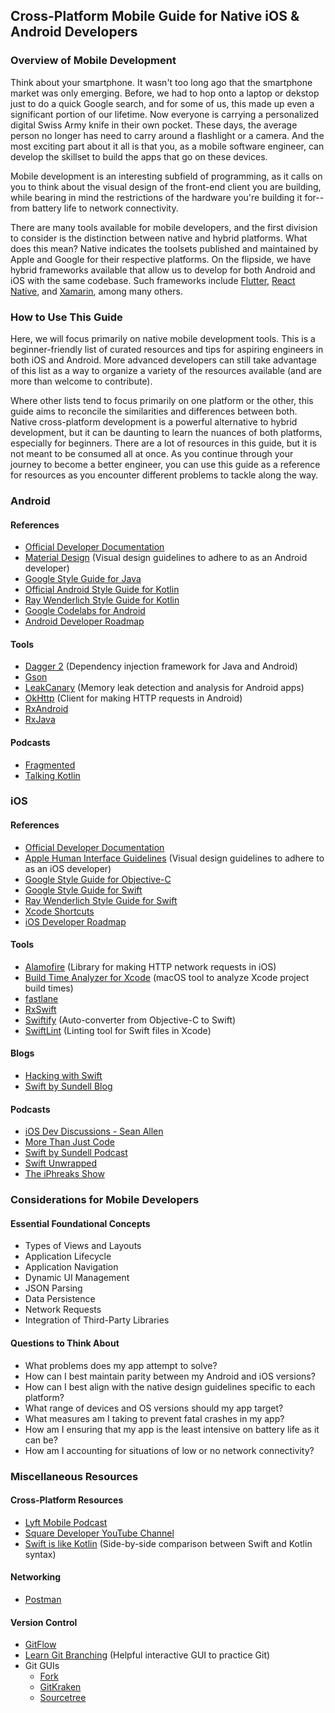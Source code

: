 ## Cross-Platform Mobile Guide for Native iOS & Android Developers

### Overview of Mobile Development
Think about your smartphone. It wasn't too long ago that the smartphone market was only emerging. Before, we had to hop onto a laptop or dekstop just to do a quick Google search, and for some of us, this made up even a significant portion of our lifetime. Now everyone is carrying a personalized digital Swiss Army knife in their own pocket. These days, the average person no longer has need to carry around a flashlight or a camera. And the most exciting part about it all is that you, as a mobile software engineer, can develop the skillset to build the apps that go on these devices.

Mobile development is an interesting subfield of programming, as it calls on you to think about the visual design of the front-end client you are building, while bearing in mind the restrictions of the hardware you're building it for--from battery life to network connectivity.

There are many tools available for mobile developers, and the first division to consider is the distinction between native and hybrid platforms. What does this mean? Native indicates the toolsets published and maintained by Apple and Google for their respective platforms. On the flipside, we have hybrid frameworks available that allow us to develop for both Android and iOS with the same codebase. Such frameworks include [Flutter](https://flutter.dev), [React Native](https://facebook.github.io/react-native/), and [Xamarin](https://dotnet.microsoft.com/apps/xamarin), among many others.

### How to Use This Guide
Here, we will focus primarily on native mobile development tools. This is a beginner-friendly list of curated resources and tips for aspiring engineers in both iOS and Android. More advanced developers can still take advantage of this list as a way to organize a variety of the resources available (and are more than welcome to contribute).

Where other lists tend to focus primarily on one platform or the other, this guide aims to reconcile the similarities and differences between both. Native cross-platform development is a powerful alternative to hybrid development, but it can be daunting to learn the nuances of both platforms, especially for beginners. There are a lot of resources in this guide, but it is not meant to be consumed all at once. As you continue through your journey to become a better engineer, you can use this guide as a reference for resources as you encounter different problems to tackle along the way.

### Android

#### References
* [Official Developer Documentation](https://developer.android.com/docs)
* [Material Design](https://material.io/design/introduction/#principles) (Visual design guidelines to adhere to as an Android developer)
* [Google Style Guide for Java](https://google.github.io/styleguide/javaguide.html)
* [Official Android Style Guide for Kotlin](https://developer.android.com/kotlin/style-guide)
* [Ray Wenderlich Style Guide for Kotlin](https://github.com/raywenderlich/kotlin-style-guide)
* [Google Codelabs for Android](https://codelabs.developers.google.com/?cat=Android)
* [Android Developer Roadmap](https://github.com/mobile-roadmap/android-developer-roadmap)

#### Tools
* [Dagger 2](https://dagger.dev) (Dependency injection framework for Java and Android)
* [Gson](https://github.com/google/gson)
* [LeakCanary](https://square.github.io/leakcanary/) (Memory leak detection and analysis for Android apps)
* [OkHttp](https://square.github.io/okhttp/) (Client for making HTTP requests in Android)
* [RxAndroid](https://github.com/ReactiveX/RxAndroid)
* [RxJava](https://github.com/ReactiveX/RxAndroid)

#### Podcasts
* [Fragmented](https://fragmentedpodcast.com/category/episodes/)
* [Talking Kotlin](https://talkingkotlin.com/posts/)

### iOS

#### References
* [Official Developer Documentation](https://developer.apple.com/documentation/)
* [Apple Human Interface Guidelines](https://developer.apple.com/design/human-interface-guidelines/) (Visual design guidelines to adhere to as an iOS developer)
* [Google Style Guide for Objective-C](http://google.github.io/styleguide/objcguide.html)
* [Google Style Guide for Swift](https://google.github.io/swift/)
* [Ray Wenderlich Style Guide for Swift](https://github.com/raywenderlich/swift-style-guide)
* [Xcode Shortcuts](https://github.com/roblack/xCodeShortcuts)
* [iOS Developer Roadmap](https://github.com/BohdanOrlov/iOS-Developer-Roadmap)

#### Tools
* [Alamofire](https://github.com/Alamofire/Alamofire) (Library for making HTTP network requests in iOS)
* [Build Time Analyzer for Xcode](https://github.com/RobertGummesson/BuildTimeAnalyzer-for-Xcode) (macOS tool to analyze Xcode project build times)
* [fastlane](https://fastlane.tools)
* [RxSwift](https://github.com/ReactiveX/RxSwift)
* [Swiftify](https://swiftify.com) (Auto-converter from Objective-C to Swift)
* [SwiftLint](https://github.com/realm/SwiftLint) (Linting tool for Swift files in Xcode)

#### Blogs
* [Hacking with Swift](https://www.hackingwithswift.com/articles)
* [Swift by Sundell Blog](https://www.swiftbysundell.com/articles/)

#### Podcasts
* [iOS Dev Discussions - Sean Allen](https://podcasts.apple.com/us/podcast/ios-dev-discussions-sean-allen/id1426167395)
* [More Than Just Code](https://mtjc.fireside.fm)
* [Swift by Sundell Podcast](https://www.swiftbysundell.com/podcast/)
* [Swift Unwrapped](https://spec.fm/podcasts/swift-unwrapped)
* [The iPhreaks Show](https://devchat.tv/iphreaks/)

### Considerations for Mobile Developers

#### Essential Foundational Concepts
* Types of Views and Layouts
* Application Lifecycle
* Application Navigation
* Dynamic UI Management
* JSON Parsing
* Data Persistence
* Network Requests
* Integration of Third-Party Libraries

#### Questions to Think About
* What problems does my app attempt to solve?
* How can I best maintain parity between my Android and iOS versions?
* How can I best align with the native design guidelines specific to each platform?
* What range of devices and OS versions should my app target?
* What measures am I taking to prevent fatal crashes in my app?
* How am I ensuring that my app is the least intensive on battery life as it can be?
* How am I accounting for situations of low or no network connectivity?

### Miscellaneous Resources

#### Cross-Platform Resources
* [Lyft Mobile Podcast](https://podcasts.apple.com/us/podcast/lyft-mobile/id1453587931)
* [Square Developer YouTube Channel](https://www.youtube.com/squaredev)
* [Swift is like Kotlin](http://nilhcem.com/swift-is-like-kotlin/) (Side-by-side comparison between Swift and Kotlin syntax)

#### Networking
* [Postman](https://www.getpostman.com)

#### Version Control
* [GitFlow](https://datasift.github.io/gitflow/IntroducingGitFlow.html)
* [Learn Git Branching](https://learngitbranching.js.org/?locale=en_US) (Helpful interactive GUI to practice Git)
* Git GUIs
    * [Fork](https://git-fork.com)
    * [GitKraken](https://www.gitkraken.com/git-client)
    * [Sourcetree](https://www.sourcetreeapp.com)